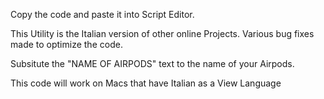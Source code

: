 Copy the code and paste it into Script Editor.

This Utility is the Italian version of other online Projects. Various bug fixes made to optimize the code.

Subsitute the "NAME OF AIRPODS" text to the name of your Airpods.

This code will work on Macs that have Italian as a View Language

